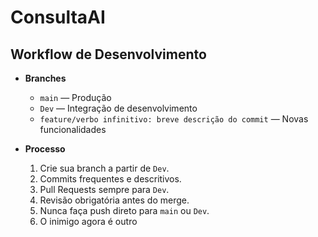 # ConsultaAI

## Workflow de Desenvolvimento

- **Branches**
  - `main` — Produção
  - `Dev` — Integração de desenvolvimento
  - `feature/verbo infinitivo: breve descrição do commit` — Novas funcionalidades

- **Processo**
  1. Crie sua branch a partir de `Dev`.
  2. Commits frequentes e descritivos.
  3. Pull Requests sempre para `Dev`.
  4. Revisão obrigatória antes do merge.
  5. Nunca faça push direto para `main` ou `Dev`.
  9. O inimigo agora é outro
